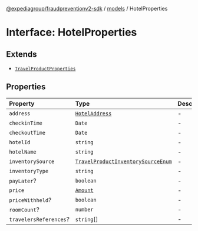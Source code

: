 [@expediagroup/fraudpreventionv2-sdk](../../index.md) / [models](../index.md) / HotelProperties

# Interface: HotelProperties

## Extends

- [`TravelProductProperties`](TravelProductProperties.md)

## Properties

| Property | Type | Description | Inheritance | Source |
| :------ | :------ | :------ | :------ | :------ |
| `address` | [`HotelAddress`](../classes/HotelAddress.md) | - | - | models/Hotel.ts:92 |
| `checkinTime` | `Date` | - | - | models/Hotel.ts:93 |
| `checkoutTime` | `Date` | - | - | models/Hotel.ts:94 |
| `hotelId` | `string` | - | - | models/Hotel.ts:88 |
| `hotelName` | `string` | - | - | models/Hotel.ts:90 |
| `inventorySource` | [`TravelProductInventorySourceEnum`](../type-aliases/TravelProductInventorySourceEnum.md) | - | [`TravelProductProperties`](TravelProductProperties.md).`inventorySource` | models/TravelProduct.ts:70 |
| `inventoryType` | `string` | - | [`TravelProductProperties`](TravelProductProperties.md).`inventoryType` | models/TravelProduct.ts:69 |
| `payLater`? | `boolean` | - | [`TravelProductProperties`](TravelProductProperties.md).`payLater` | models/TravelProduct.ts:72 |
| `price` | [`Amount`](../classes/Amount.md) | - | [`TravelProductProperties`](TravelProductProperties.md).`price` | models/TravelProduct.ts:68 |
| `priceWithheld`? | `boolean` | - | - | models/Hotel.ts:89 |
| `roomCount`? | `number` | - | - | models/Hotel.ts:91 |
| `travelersReferences`? | `string`[] | - | [`TravelProductProperties`](TravelProductProperties.md).`travelersReferences` | models/TravelProduct.ts:71 |
